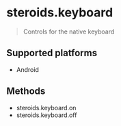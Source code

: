 steroids.keyboard
=================

  > Controls for the native keyboard


## Supported platforms

- Android

## Methods

- steroids.keyboard.on
- steroids.keyboard.off